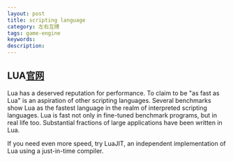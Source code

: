 ```yaml
---
layout: post
title: scripting language
category: 左右互搏
tags: game-engine
keywords: 
description: 
---
```


## LUA[官网](http://www.lua.org/home.html)
Lua has a deserved reputation for performance. To claim to be "as fast as Lua" is an aspiration of other scripting languages. Several benchmarks show Lua as the fastest language in the realm of interpreted scripting languages. Lua is fast not only in fine-tuned benchmark programs, but in real life too. Substantial fractions of large applications have been written in Lua.

If you need even more speed, try LuaJIT, an independent implementation of Lua using a just-in-time compiler.
